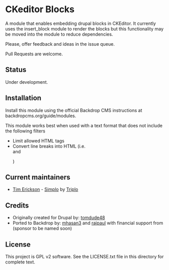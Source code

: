 # CKeditor Blocks

A module that enables embedding drupal blocks in CKEditor. It currently uses the 
insert_block module to render the blocks but this functionality may be moved 
into the module to reduce dependencies.

Please, offer feedback and ideas in the issue queue.

Pull Requests are welcome.

## Status

Under development.

## Installation

Install this module using the official Backdrop CMS instructions at 
backdropcms.org/guide/modules.

This module works best when used with a text format that does not include the following filters
* Limit allowed HTML tags
* Convert line breaks into HTML (i.e. <br> and <p>)

## Current maintainers

- [Tim Erickson](https://github.com/stpaultim) - [Simplo](https://www.simplo.site) by [Triplo](https://www.triplo.co)

## Credits

- Originally created for Drupal by: [tomdude48](https://www.drupal.org/u/tomdude48)
- Ported to Backdrop by: [mhasan3](https://github.com/mhasan3) and [rajpaul](https://github.com/rajpaul) with financial support from (sponsor to be named soon)

## License

This project is GPL v2 software. See the LICENSE.txt file in this directory for complete text.
